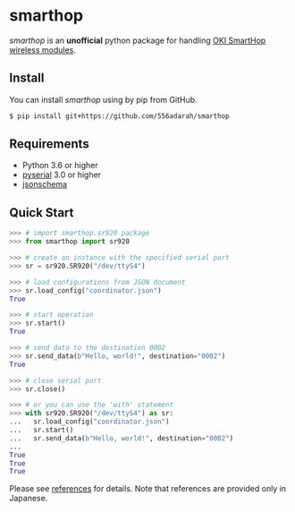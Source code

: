 # smarthop

_smarthop_ is an **unofficial** python package for handling [OKI SmartHop wireless modules](https://www.oki.com/jp/920M/).

## Install

You can install _smarthop_ using by pip from GitHub.

```bash
$ pip install git+https://github.com/556adarah/smarthop
```

## Requirements

- Python 3.6 or higher
- [pyserial](https://pythonhosted.org/pyserial/) 3.0 or higher
- [jsonschema](https://python-jsonschema.readthedocs.io/en/stable/)

## Quick Start

```python
>>> # import smarthop.sr920 package
>>> from smarthop import sr920

>>> # create an instance with the specified serial port
>>> sr = sr920.SR920("/dev/ttyS4")

>>> # load configurations from JSON document
>>> sr.load_config("coordinator.json")
True

>>> # start operation
>>> sr.start()
True

>>> # send data to the destination 0002
>>> sr.send_data(b"Hello, world!", destination="0002")
True

>>> # close serial port
>>> sr.close()

>>> # or you can use the 'with' statement
>>> with sr920.SR920("/dev/ttyS4") as sr:
...   sr.load_config("coordinator.json")
...   sr.start()
...   sr.send_data(b"Hello, world!", destination="0002")
...
True
True
True
```

Please see [references](https://github.com/556adarah/smarthop/wiki/References) for details.
Note that references are provided only in Japanese.
